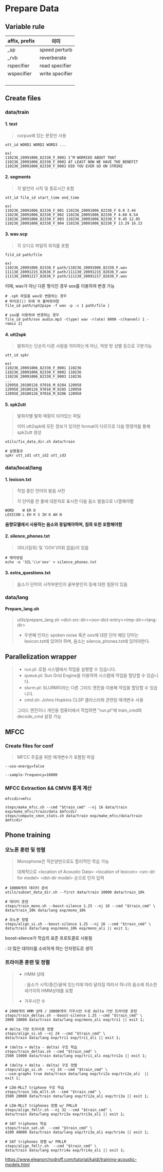 # Prepare Data

## Variable rule

| affix, prefix | 의미            |
| ------------- | --------------- |
| _sp           | speed perturb   |
| _rvb          | reverberate     |
| rspecifier    | read specifier  |
| wspecifier    | write specifier |
|               |                 |
|               |                 |
|               |                 |
|               |                 |





## Create files

### data/train

#### 1. text

> corpus에 있는 문장만 사용

```shell
utt_id WORD1 WORD2 WORD3 ...

ex) 
110236_20091006_82330_F_0001 I’M WORRIED ABOUT THAT
110236_20091006_82330_F_0002 AT LEAST NOW WE HAVE THE BENEFIT
110236_20091006_82330_F_0003 DID YOU EVER GO ON STRIKE
```



#### 2. segments

> 각 발언의 시작 및 종료시간 포함

```shell
utt_id file_id start_time end_time

ex)
110236_20091006_82330_F_001 110236_20091006_82330_F 0.0 3.44
110236_20091006_82330_F_002 110236_20091006_82330_F 4.60 8.54
110236_20091006_82330_F_003 110236_20091006_82330_F 9.45 12.05
110236_20091006_82330_F_004 110236_20091006_82330_F 13.29 16.13
```



#### 3. wav.scp

> 각 오디오 파일의 위치를 포함

```shell
fild_id path/file

ex)
110236_20091006_82330_F path/110236_20091006_82330_F.wav
111138_20091215_82636_F path/111138_20091215_82636_F.wav
111138_20091217_82636_F path/111138_20091217_82636_F.wav
```

이때, wav가 아닌 다른 형식인 경우 sox를 이용하여 변경 가능

```shell
# .sph 파일을 wav로 변환하는 경우
# 파이프(|) 뒤에 꼭 붙여줘야함
file_id path/sph2pipe -f wav -p -c 1 path/file |  
```

```shell
# sox를 이용하여 변경하는 경우
file_id path/sox audio.mp3 -t(ype) wav -r(ate) 8000 -c(hannel) 1 - remix 2|
```



#### 4. utt2spk

> 발화자는 단순히 다른 사람을 의미하는게 아닌, 억양 방 성별 등으로 구분가능

```shell
utt_id spkr

ex)
110236_20091006_82330_F_0001 110236
110236_20091006_82330_F_0002 110236
110236_20091006_82330_F_0003 110236
...
120958_20100126_97016_M_0284 120958
120958_20100126_97016_M_0285 120958
120958_20100126_97016_M_0286 120958
```



#### 5. spk2utt

> 발화자별 발화 매핑이 되어있는 파일
>
> 이미 utt2spk에 모든 정보가 있지만 format이 다르므로 다음 명령어를 통해 spk2utt 생성

```shell
utils/fix_data_dir.sh data/train

# 실행결과
spkr utt_id1 utt_id2 utt_id3
```



### data/local/lang

#### 1. lexicon.txt

> 작업 중인 언어의 발음 사전
>
> 각 단어를 한 줄에 대문자로 표시한 다음 음소 발음으로 나열해야함

```shell
WORD	W ER D
LEXICON	L EH K S IH K AH N
```

**음향모델에서 사용하는 음소와 동일해야하며, 침묵 또한 포함해야함**



#### 2. silence_phones.txt

> (SIL)(침묵) 및 'OOV'(어휘 없음)이 있음

```shell
# 제작방법
echo -e 'SIL'\\n'oov' > silence_phones.txt
```



#### 3. extra_questions.txt

> 음소가 단어의 시작부분인지 끝부분인지 등에 대한 질문이 있음



### data/lang

#### Prepare_lang.sh

> utils/prepare_lang.sh <dict-src-dir\><oov-dict-entry\><tmp-dir\><lang-dir\>
>
> - 두번째 인자는 spoken noise 혹은 oov에 대한 단어 해당 단어는 lexicon.txt에 있어야 하며, 음소는 silence_phones.txt에 있어야한다.



## Parallelization wrapper

> - run.pl: 로컬 시스템에서 작업을 실행할 수 있습니다.
> - queue.pl: Sun Grid Engine을 이용하여 시스템에 작업을 할당할 수 있습니다.
> - slurm.pl: SLURM이라는 다른 그리드 엔진을 이용해 작업을 할당할 수 있습니다.
> - cmd.sh: Johns Hopkins CLSP 클러스터와 관련된 매개변수 사용
>
> 그리드 엔진이나 개인용 컴퓨터에서 작업하면 "run.pl"에 train_cmd와 decode_cmd 설정 가능



## MFCC

### Create files for conf

>MFCC 추출을 위한 매개변수가 포함된 파일

```shell
--use-energy=false

--sample-frequency=16000
```



### MFCC Extraction && CMVN 통계 계산

```shell
mfccdir=mfcc

steps/make_mfcc.sh --cmd "$train_cmd" --nj 16 data/train exp/make_mfcc/train/data $mfccdir
steps/compute_cmvn_stats.sh data/train exp/make_mfcc/data/train $mfccdir
```



## Phone training

### 모노폰 훈련 및 정렬

> Monophone은 적은양만으로도 합리적인 학습 가능
>
> 대체적으로 <location of Acoustic Data\> <location of lexicon\> <src-dir for model\> <dst-dir model\> 순으로 인자 입력

```shell
# 10000개의 데이터 준비
utils/subset_data_dir.sh --first data/train 10000 data/train_10k
```

```shell
# 데이터 훈련
steps/train_mono.sh --boost-silence 1.25 --nj 10 --cmd "$train_cmd" \
data/train_10k data/lang exp/mono_10k
```

```shell
# 모노폰 정렬
steps/align_si.sh --boost-silence 1.25 --nj 16 --cmd "$train_cmd" \
data/train data/lang exp/mono_10k exp/mono_ali || exit 1;
```



boost-silence가 학습의 표준 프로토콜로 사용됨

: 더 많은 데이터를 소비하게 하는 인자정도로 생각



### 트라이폰 훈련 및 정렬

> - HMM 상태
>
>   : 음소가 시작/중간/끝에 있는지에 따라 달라짐 따라서 하나의 음소에 최소한 세가지의 HMM상태를 요함
>
> - 가우시안 수

```shell
# 2000개의 HMM 상태 / 10000개의 가우시안 수로 delta 기반 트라이폰 훈련
steps/train_deltas.sh --boost-silence 1.25 --cmd "$train_cmd" \
2000 10000 data/train data/lang exp/mono_ali exp/tri1 || exit 1;
```

```shell
# delta 기반 트라이폰 정렬
steps/align_si.sh --nj 24 --cmd "$train_cmd" \
data/train data/lang exp/tri1 exp/tri1_ali || exit 1;
```



```shell
# (delta + delta - delta) 구조 학습 
steps/train_deltas.sh --cmd "$train_cmd" \
2500 15000 data/train data/lang exp/tri1_ali exp/tri2a || exit 1;
```

```shell
# (delta + delta - delta) 구조 정렬
steps/align_si.sh  --nj 24 --cmd "$train_cmd" \
--use-graphs true data/train data/lang exp/tri2a exp/tri2a_ali  || exit 1;
```



```shell
# LDA-MLLT triphone 구조 학습
steps/train_lda_mllt.sh --cmd "$train_cmd" \
3500 20000 data/train data/lang exp/tri2a_ali exp/tri3a || exit 1;
```

```shell
# LDA-MLLT triphones 정렬 w/ FMLLR
steps/align_fmllr.sh --nj 32 --cmd "$train_cmd" \
data/train data/lang exp/tri3a exp/tri3a_ali || exit 1;
```



```shell
# SAT triphones 학습
steps/train_sat.sh  --cmd "$train_cmd" \
4200 40000 data/train data/lang exp/tri3a_ali exp/tri4a || exit 1;
```

```shell
# SAT triphones 정렬 w/ FMLLR
steps/align_fmllr.sh  --cmd "$train_cmd" \
data/train data/lang exp/tri4a exp/tri4a_ali || exit 1;
```



https://www.eleanorchodroff.com/tutorial/kaldi/training-acoustic-models.html
